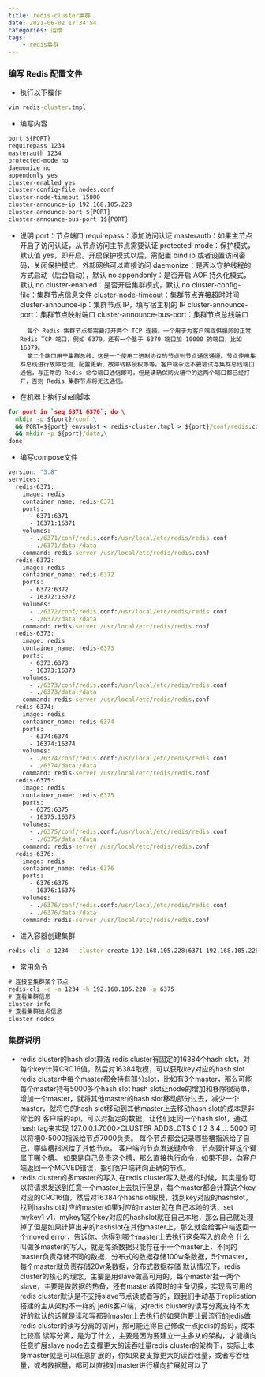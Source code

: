 ```yaml
---
title: redis-cluster集群
date: 2021-06-02 17:34:54
categories: 运维
tags:
    - redis集群
---
```


### 编写 Redis 配置文件

* 执行以下操作
```cmd
vim redis-cluster.tmpl
```
* 编写内容
```cmd
port ${PORT}
requirepass 1234
masterauth 1234
protected-mode no
daemonize no
appendonly yes
cluster-enabled yes
cluster-config-file nodes.conf
cluster-node-timeout 15000
cluster-announce-ip 192.168.105.228
cluster-announce-port ${PORT}
cluster-announce-bus-port 1${PORT}
```
* 说明
        port：节点端口
        requirepass：添加访问认证
        masterauth：如果主节点开启了访问认证，从节点访问主节点需要认证
        protected-mode：保护模式，默认值 yes，即开启。开启保护模式以后，需配置 bind ip 或者设置访问密码，关闭保护模式，外部网络可以直接访问
        daemonize：是否以守护线程的方式启动（后台启动），默认 no
        appendonly：是否开启 AOF 持久化模式，默认 no
        cluster-enabled：是否开启集群模式，默认 no
        cluster-config-file：集群节点信息文件
        cluster-node-timeout：集群节点连接超时时间
        cluster-announce-ip：集群节点 IP，填写宿主机的 IP
        cluster-announce-port：集群节点映射端口
        cluster-announce-bus-port：集群节点总线端口

        每个 Redis 集群节点都需要打开两个 TCP 连接。一个用于为客户端提供服务的正常 Redis TCP 端口，例如 6379。还有一个基于 6379 端口加 10000 的端口，比如 16379。
        第二个端口用于集群总线，这是一个使用二进制协议的节点到节点通信通道。节点使用集群总线进行故障检测、配置更新、故障转移授权等等。客户端永远不要尝试与集群总线端口通信，与正常的 Redis 命令端口通信即可，但是请确保防火墙中的这两个端口都已经打开，否则 Redis 集群节点将无法通信。
* 在机器上执行shell脚本
```cmd
for port in `seq 6371 6376`; do \
  mkdir -p ${port}/conf \
  && PORT=${port} envsubst < redis-cluster.tmpl > ${port}/conf/redis.conf \
  && mkdir -p ${port}/data;\
done
```
* 编写compose文件
```cmd
version: "3.8"
services:
  redis-6371:
    image: redis 
    container_name: redis-6371 
    ports:
      - 6371:6371
      - 16371:16371
    volumes: 
      - ./6371/conf/redis.conf:/usr/local/etc/redis/redis.conf
      - ./6371/data:/data
    command: redis-server /usr/local/etc/redis/redis.conf 
  redis-6372:
    image: redis
    container_name: redis-6372
    ports:
      - 6372:6372
      - 16372:16372
    volumes:
      - ./6372/conf/redis.conf:/usr/local/etc/redis/redis.conf
      - ./6372/data:/data
    command: redis-server /usr/local/etc/redis/redis.conf
  redis-6373:
    image: redis
    container_name: redis-6373
    ports:
      - 6373:6373
      - 16373:16373
    volumes:
      - ./6373/conf/redis.conf:/usr/local/etc/redis/redis.conf
      - ./6373/data:/data
    command: redis-server /usr/local/etc/redis/redis.conf
  redis-6374:
    image: redis
    container_name: redis-6374
    ports:
      - 6374:6374
      - 16374:16374
    volumes:
      - ./6374/conf/redis.conf:/usr/local/etc/redis/redis.conf
      - ./6374/data:/data
    command: redis-server /usr/local/etc/redis/redis.conf
  redis-6375:
    image: redis
    container_name: redis-6375
    ports:
      - 6375:6375
      - 16375:16375
    volumes:
      - ./6375/conf/redis.conf:/usr/local/etc/redis/redis.conf
      - ./6375/data:/data
    command: redis-server /usr/local/etc/redis/redis.conf
  redis-6376:
    image: redis
    container_name: redis-6376
    ports:
      - 6376:6376
      - 16376:16376
    volumes:
      - ./6376/conf/redis.conf:/usr/local/etc/redis/redis.conf
      - ./6376/data:/data
    command: redis-server /usr/local/etc/redis/redis.conf
```
* 进入容器创建集群
```cmd
redis-cli -a 1234 --cluster create 192.168.105.228:6371 192.168.105.228:6372 192.168.105.228:6373 192.168.105.228:6374 192.168.105.228:6375 192.168.105.228:6376 --cluster-replicas 1
```
* 常用命令
```cmd
# 连接至集群某个节点
redis-cli -c -a 1234 -h 192.168.105.228 -p 6375
# 查看集群信息
cluster info
# 查看集群结点信息
cluster nodes
```

### 集群说明
* redis cluster的hash slot算法
redis cluster有固定的16384个hash slot，对每个key计算CRC16值，然后对16384取模，可以获取key对应的hash slot
redis cluster中每个master都会持有部分slot，比如有3个master，那么可能每个master持有5000多个hash slot
hash slot让node的增加和移除很简单，增加一个master，就将其他master的hash slot移动部分过去，减少一个master，就将它的hash slot移动到其他master上去移动hash slot的成本是非常低的
客户端的api，可以对指定的数据，让他们走同一个hash slot，通过hash tag来实现
127.0.0.1:7000>CLUSTER ADDSLOTS 0 1 2 3 4 ... 5000  可以将槽0-5000指派给节点7000负责。
每个节点都会记录哪些槽指派给了自己，哪些槽指派给了其他节点。
客户端向节点发送键命令，节点要计算这个键属于哪个槽。
如果是自己负责这个槽，那么直接执行命令，如果不是，向客户端返回一个MOVED错误，指引客户端转向正确的节点。
* redis cluster的多master的写入
在redis cluster写入数据的时候，其实是你可以将请求发送到任意一个master上去执行但是，每个master都会计算这个key对应的CRC16值，然后对16384个hashslot取模，找到key对应的hashslot，找到hashslot对应的master如果对应的master就在自己本地的话，set mykey1 v1，mykey1这个key对应的hashslot就在自己本地，那么自己就处理掉了但是如果计算出来的hashslot在其他master上，那么就会给客户端返回一个moved error，告诉你，你得到哪个master上去执行这条写入的命令
什么叫做多master的写入，就是每条数据只能存在于一个master上，不同的master负责存储不同的数据，分布式的数据存储100w条数据，5个master，每个master就负责存储20w条数据，分布式数据存储
默认情况下，redis cluster的核心的理念，主要是用slave做高可用的，每个master挂一两个slave，主要是做数据的热备，还有master故障时的主备切换，实现高可用的redis cluster默认是不支持slave节点读或者写的，跟我们手动基于replication搭建的主从架构不一样的
jedis客户端，对redis cluster的读写分离支持不太好的默认的话就是读和写都到master上去执行的如果你要让最流行的jedis做redis cluster的读写分离的访问，那可能还得自己修改一点jedis的源码，成本比较高
读写分离，是为了什么，主要是因为要建立一主多从的架构，才能横向任意扩展slave node去支撑更大的读吞吐量redis cluster的架构下，实际上本身master就是可以任意扩展的，你如果要支撑更大的读吞吐量，或者写吞吐量，或者数据量，都可以直接对master进行横向扩展就可以了